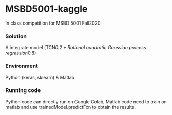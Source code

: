 # MSBD5001-kaggle
In class competition for MSBD 5001 Fall2020

### Solution
A integrate model (TCN*0.2 + Rational quadratic Gaussian process regression*0.8)

### Environment
Python (keras, sklearn) & Matlab

### Running code
Python code can directly run on Google Colab, Matlab code need to train on matlab and use trainedModel.predictFcn to obtain the results.
